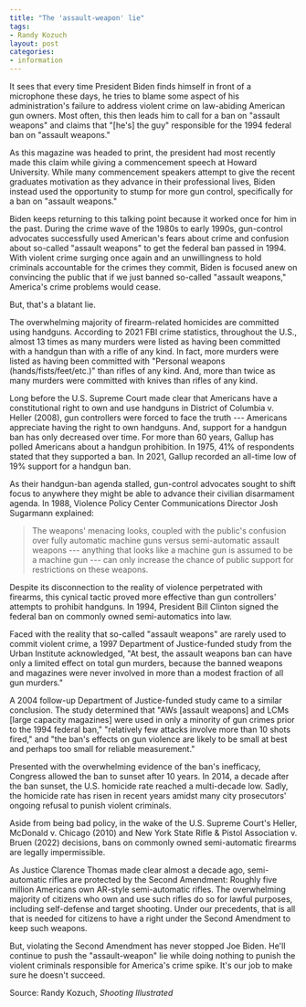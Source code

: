 ```yaml
---
title: "The 'assault-weapon' lie"
tags:
- Randy Kozuch
layout: post
categories:
- information
---
```


It sees that every time President Biden finds himself in front of a microphone these days, he tries to blame some aspect of his administration's failure to address violent crime on law-abiding American gun owners. Most often, this then leads him to call for a ban on "assault weapons" and claims that "[he's] the guy" responsible for the 1994 federal ban on "assault weapons."

As this magazine was headed to print, the president had most recently made this claim while giving a commencement speech at Howard University. While many commencement speakers attempt to give the recent graduates motivation as they advance in their professional lives, Biden instead used the opportunity to stump for more gun control, specifically for a ban on "assault weapons."

Biden keeps returning to this talking point because it worked once for him in the past. During the crime wave of the 1980s to early 1990s, gun-control advocates successfully used American's fears about crime and confusion about so-called "assault weapons" to get the federal ban passed in 1994. With violent crime surging once again and an unwillingness to hold criminals accountable for the crimes they commit, Biden is focused anew on convincing the public that if we just banned so-called "assault weapons," America's crime problems would cease.

But, that's a blatant lie.

The overwhelming majority of firearm-related homicides are committed using handguns. According to 2021 FBI crime statistics, throughout the U.S., almost 13 times as many murders were listed as having been committed with a handgun than with a rifle of any kind. In fact, more murders were listed as having been committed with "Personal weapons (hands/fists/feet/etc.)" than rifles of any kind. And, more than twice as many murders were committed with knives than rifles of any kind.

Long before the U.S. Supreme Court made clear that Americans have a constitutional right to own and use handguns in District of Columbia v. Heller (2008), gun controllers were forced to face the truth --- Americans appreciate having the right to own handguns. And, support for a handgun ban has only decreased over time. For more than 60 years, Gallup has polled Americans about a handgun prohibition. In 1975, 41% of respondents stated that they supported a ban. In 2021, Gallup recorded an all-time low of 19% support for a handgun ban.

As their handgun-ban agenda stalled, gun-control advocates sought to shift focus to anywhere they might be able to advance their civilian disarmament agenda. In 1988, Violence Policy Center Communications Director Josh Sugarmann explained:

> The weapons' menacing looks, coupled with the public's confusion over fully automatic machine guns versus semi-automatic assault weapons --- anything that looks like a machine gun is assumed to be a machine gun --- can only increase the chance of public support for restrictions on these weapons.

Despite its disconnection to the reality of violence perpetrated with firearms, this cynical tactic proved more effective than gun controllers' attempts to prohibit handguns. In 1994, President Bill Clinton signed the federal ban on commonly owned semi-automatics into law.

Faced with the reality that so-called "assault weapons" are rarely used to commit violent crime, a 1997 Department of Justice-funded study from the Urban Institute acknowledged, "At best, the assault weapons ban can have only a limited effect on total gun murders, because the banned weapons and magazines were never involved in more than a modest fraction of all gun murders."

A 2004 follow-up Department of Justice-funded study came to a similar conclusion. The study determined that "AWs [assault weapons] and LCMs [large capacity magazines] were used in only a minority of gun crimes prior to the 1994 federal ban," "relatively few attacks involve more than 10 shots fired," and "the ban's effects on gun violence are likely to be small at best and perhaps too small for reliable measurement."

Presented with the overwhelming evidence of the ban's inefficacy, Congress allowed the ban to sunset after 10 years. In 2014, a decade after the ban sunset, the U.S. homicide rate reached a multi-decade low. Sadly, the homicide rate has risen in recent years amidst many city prosecutors' ongoing refusal to punish violent criminals.

Aside from being bad policy, in the wake of the U.S. Supreme Court's Heller, McDonald v. Chicago (2010) and New York State Rifle & Pistol Association v. Bruen (2022) decisions, bans on commonly owned semi-automatic firearms are legally impermissible.

As Justice Clarence Thomas made clear almost a decade ago, semi-automatic rifles are protected by the Second Amendment: Roughly five million Americans own AR-style semi-automatic rifles. The overwhelming majority of citizens who own and use such rifles do so for lawful purposes, including self-defense and target shooting. Under our precedents, that is all that is needed for citizens to have a right under the Second Amendment to keep such weapons.

But, violating the Second Amendment has never stopped Joe Biden. He'll continue to push the "assault-weapon" lie while doing nothing to punish the violent criminals responsible for America's crime spike. It's our job to make sure he doesn't succeed.

Source: Randy Kozuch, *Shooting Illustrated*

